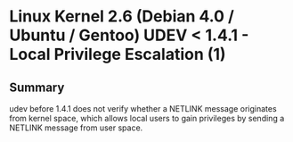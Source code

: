 # Linux Kernel 2.6 (Debian 4.0 / Ubuntu / Gentoo) UDEV < 1.4.1 - Local Privilege Escalation (1)

## Summary

udev before 1.4.1 does not verify whether a NETLINK message originates from kernel space, which allows local users to gain privileges by sending a NETLINK message from user space.
